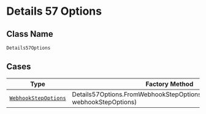 
# Details 57 Options

## Class Name

`Details57Options`

## Cases

| Type | Factory Method |
|  --- | --- |
| [`WebhookStepOptions`](../../../doc/models/webhook-step-options.md) | Details57Options.FromWebhookStepOptions(WebhookStepOptions webhookStepOptions) |

